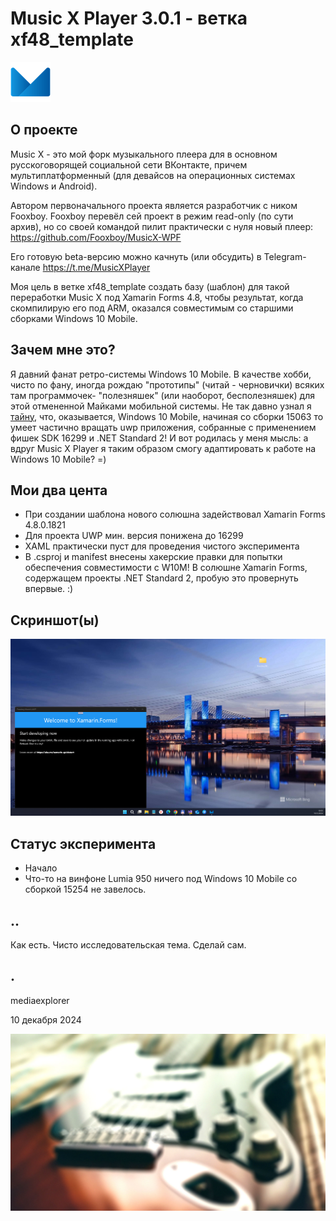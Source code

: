 # Music X Player 3.0.1 - ветка xf48_template 
![](/Images/logo.png)

## О проекте 
Music X - это мой форк музыкального плеера для в основном русскоговорящей социальной сети ВКонтакте, причем мультиплатформенный (для девайсов 
на операционных системах Windows и Android). 

Автором первоначального проекта является разработчик с ником Fooxboy. Fooxboy перевёл сей проект в режим read-only (по сути архив), но со своей командой пилит практически с нуля новый плеер: https://github.com/Fooxboy/MusicX-WPF

Его готовую beta-версию можно качнуть (или обсудить) в Telegram-канале https://t.me/MusicXPlayer

Моя цель в ветке xf48_template создать базу (шаблон) для такой переработки Music X под Xamarin Forms 4.8, чтобы результат, когда скомпилирую его под ARM, оказался совместимым со старшими сборками Windows 10 Mobile.


## Зачем мне это?
Я давний фанат ретро-системы Windows 10 Mobile. В качестве хобби, чисто по фану, иногда рождаю "прототипы" (читай - черновички) всяких там программочек- "полезняшек" (или наоборот, бесполезняшек) для этой отмененной Майками мобильной системы. Не так давно узнал я [тайну](https://gist.github.com/WamWooWam/e72e5137606f7c59ed657db6587cd5e8), что, оказывается, Windows 10 Mobile, начиная со сборки 15063 то умеет частично вращать uwp приложения, собранные с применением фишек SDK 16299 и .NET Standard 2! И вот родилась у меня мысль: а вдруг Music X Player я таким образом смогу адаптировать к работе на Windows 10 Mobile? =)

## Мои два цента
- При создании шаблона нового солюшна задействовал Xamarin Forms 4.8.0.1821
- Для проекта UWP мин. версия понижена до 16299 
- XAML практически пуст для проведения чистого эксперимента
- В .csproj и manifest внесены хакерские правки для попытки обеспечения совместимости с W10M! В солюшне Xamarin Forms, содержащем проекты .NET Standard 2, пробую это провернуть впервые. :) 

## Скриншот(ы)
![](/Images/screenshot01.png)

## Статус эксперимента
- Начало
- Что-то на винфоне Lumia 950 ничего под Windows 10 Mobile со сборкой 15254 не завелось. 

## .. 
Как есть. Чисто исследовательская тема. Сделай сам.

## .
mediaexplorer 

10 декабря 2024  

![](/Images/welcome.png)
